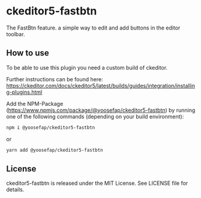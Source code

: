 

# ckeditor5-fastbtn
The FastBtn feature. a simple way to edit and add buttons in the editor toolbar.

## How to use
To be able to use this plugin you need a custom build of ckeditor.

Further instructions can be found here:
https://ckeditor.com/docs/ckeditor5/latest/builds/guides/integration/installing-plugins.html

Add the NPM-Package (https://www.npmjs.com/package/@yoosefap/ckeditor5-fastbtn) by running one of the following commands (depending on your build environment):

```bash
npm i @yoosefap/ckeditor5-fastbtn
```
or
```bash
yarn add @yoosefap/ckeditor5-fastbtn
```

## License
ckeditor5-fastbtn is released under the MIT License. See LICENSE file for details.

